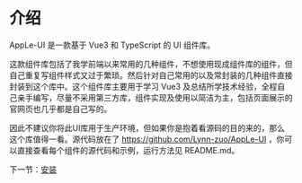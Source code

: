 # 介绍

AppLe-UI 是一款基于 Vue3 和 TypeScript 的 UI 组件库。

这款组件库包括了我学前端以来常用的几种组件，不想使用现成组件库的组件，但自己重复写组件样式又过于繁琐。然后针对自己常用的以及常封装的几种组件直接封装到这个库中。这个组件库主要用于学习 Vue3 及总结所学技术经验，全程自己亲手编写，尽量不采用第三方库，组件实现及使用以简洁为主，包括页面展示的官网页也几乎都是自己写的。

因此不建议你将此UI库用于生产环境，但如果你是抱着看源码的目的来的，那么这个库值得一看。源代码放在了 https://github.com/Lynn-zuo/AppLe-UI ，你可以直接查看每个组件的源代码和示例，运行方法见 README.md。

下一节：[安装](#/doc/install)